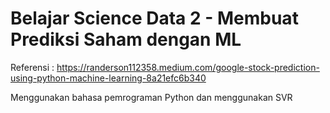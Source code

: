# Belajar Science Data 2 - Membuat Prediksi Saham dengan ML

Referensi :
https://randerson112358.medium.com/google-stock-prediction-using-python-machine-learning-8a21efc6b340

Menggunakan bahasa pemrograman Python dan menggunakan SVR
